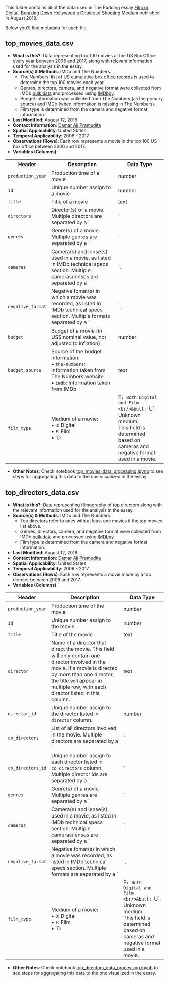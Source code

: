 This folder contains all of the data used in The Pudding essay [Film or Digital: Breaking Down Hollywood's Choice of Shooting Medium](https://pudding.cool/2018/08/film-or-digital/) published in August 2018.

Below you'll find metadata for each file.

## top_movies_data.csv

- 	**What is this?**: Data representing top 100 movies at the US Box Office every year between 2006 and 2017, along with relevant information used for the analysis in the essay.
-   **Source(s) & Methods**: IMDb and The Numbers.
    - The Numbers' list of [US cumulative box office records](https://www.the-numbers.com/box-office-records/domestic/all-movies/cumulative/) is used to determine the top 100 movies each year.
    - Genres, directors, camera, and negative format were collected from IMDb [bulk data](ftp://ftp.funet.fi/pub/mirrors/ftp.imdb.com/pub/frozendata) and processed using [IMDbpy](https://imdbpy.sourceforge.io/).
    - Budget information was collected from The Numbers (as the primary source) and IMDb (when information is missing in The Numbers).
    - Film type is determined from the camera and negative format information.
-   **Last Modified**: August 12, 2018
-   **Contact Information**: [Damar Aji Pramudita](mailto:damarberlari@gmail.com)
-   **Spatial Applicability**: United States
-   **Temporal Applicability**: 2006 - 2017
-   **Observations (Rows)**: Each row represents a movie in the top 100 US box office between 2006 and 2017.
-   **Variables (Columns)**:

| Header | Description | Data Type |
|---|---|---|
| `production_year` | Production time of a movie | number |
| `id` | Unique number assign to a movie | number |
| `title` | Title of a movie | text |
| `directors` | Director(s) of a movie. Multiple directors are separated by a `|` | text |
| `genres` | Genre(s) of a movie. Multiple genres are separated by a `|` |text|
| `cameras` | Camera(s) and lense(s) used in a movie, as listed in IMDb technical specs section. Multiple cameras/lenses are separated by a `|`. | text |
| `negative_format` | Negative fomat(s) in which a movie was recorded, as listed in IMDb technical specs section. Multiple formats separated by a `|`. | text |
| `budget` | Budget of a movie (in US$ nominal value, not adjusted to inflation) | number |
| `budget_source` | Source of the budget information: <br/>&bull; `the-numbers`: Information taken from The Numbers website <br/>&bull; `imdb`: Information taken from IMDb | text |
| `film_type` | Medium of a movie: <br/>&bull; `D`: Digital <br/>&bull; `F`: Film <br/>&bull; `D|F`: Both Digital and Film <br/>&bull; `U`: Unknown medium. <br/> This field is determined based on cameras and negative format used in a movie.| text |
-   **Other Notes**: Check notebook [top_movies_data_processing.ipynb](https://github.com/the-pudding/data/tree/master/film-or-digital/top_movies_data_processing.ipynb) to see steps for aggregating this data to the one visualized in the essay.

## top_directors_data.csv
- 	**What is this?**: Data representing filmography of top directors along with the relevant information used for the analysis in the essay.
-   **Source(s) & Methods**: IMDb and The Numbers.
    - Top directors refer to ones with at least one movies it the top movies list above.
    - Genres, directors, camera, and negative format were collected from IMDb [bulk data](ftp://ftp.funet.fi/pub/mirrors/ftp.imdb.com/pub/frozendata) and processed using [IMDbpy](https://imdbpy.sourceforge.io/).
    - Film type is determined from the camera and negative format information.
-   **Last Modified**: August 12, 2018
-   **Contact Information**: [Damar Aji Pramudita](mailto:damarberlari@gmail.com)
-   **Spatial Applicability**: United States
-   **Temporal Applicability**: 2006 - 2017
-   **Observations (Rows)**: Each row represents a movie made by a top director between 2006 and 2017.
-   **Variables (Columns)**:

| Header | Description | Data Type |
|---|---|---|
| `production_year` | Production time of the movie | number |
| `id` | Unique number assign to the movie | number |
| `title` | Title of the movie | text |
| `director` | Name of a director that direct the movie. This field will only contain one director involved in the movie. If a movie is directed by more than one director, the title will appear in multiple row, with each director listed in this column. | text |
| `director_id` | Unique number assign to the director listed in `director` column. | number |
| `co_directors` | List of all directors involved in the movie. Multiple directors are separated by a `|` | text |
| `co_directors_id` | Unique number assign to each director listed in `co_directors` column. Multiple director ids are separated by a `|`  | text |
| `genres` | Genre(s) of a movie. Multiple genres are separated by a `|` | text |
| `cameras` | Camera(s) and lense(s) used in a movie, as listed in IMDb technical specs section. Multiple cameras/lenses are separated by a `|`. | text |
| `negative_format` | Negative fomat(s) in which a movie was recorded, as listed in IMDb technical specs section. Multiple formats are separated by a `|`. | text |
| `film_type` | Medium of a movie: <br/>&bull; `D`: Digital <br/>&bull; `F`: Film <br/>&bull; `D|F`: Both Digital and Film <br/>&bull; `U`: Unknown medium. <br/> This field is determined based on cameras and negative format used in a movie. | text |
-   **Other Notes**: Check notebook [top_directors_data_processing.ipynb](https://github.com/the-pudding/data/tree/master/film-or-digital/top_directors_data_processing.ipynb) to see steps for aggregating this data to the one visualized in the essay.
